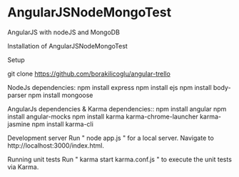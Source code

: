 # AngularJSNodeMongoTest
AngularJS with nodeJS and MongoDB


Installation of AngularJSNodeMongoTest

Setup

git clone https://github.com/borakilicoglu/angular-trello

NodeJs dependencies:
npm install express 
npm install ejs 
npm install body-parser 
npm install mongoose 

AngularJs dependencies & Karma dependencies::
npm install angular 
npm install angular-mocks
npm install karma karma-chrome-launcher karma-jasmine
npm install karma-cli





Development server
Run " node app.js "  for a local server. Navigate to http://localhost:3000/index.html. 


Running unit tests
Run " karma start karma.conf.js " to execute the unit tests via Karma.



